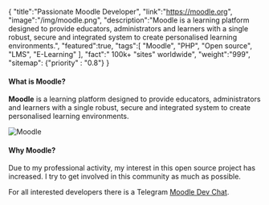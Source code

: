 {
    "title":"Passionate Moodle Developer",
    "link":"https://moodle.org",
    "image":"/img/moodle.png",
    "description":"Moodle is a learning platform designed to provide educators, administrators and learners with a single robust, secure and integrated system to create personalised learning environments.",
    "featured":true,
    "tags":[
          "Moodle",
          "PHP",
          "Open source",
          "LMS",
          "E-Learning"
        ],
    "fact":" 100k+ \"sites\" worldwide",
    "weight":"999",
    "sitemap": {"priority" : "0.8"}
}
#### What is Moodle?
**Moodle** is a learning platform designed to provide educators, administrators and learners with a single robust, secure and integrated system to create personalised learning environments. 

![Moodle](/img/moodle.png "Moodle")

#### Why Moodle?
Due to my professional activity, my interest in this open source project has increased. I try to get involved in this community as much as possible.

For all interested developers there is a Telegram [Moodle Dev Chat](https://telegram.me/moodledev).